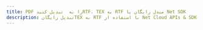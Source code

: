 ---title: PDF را به  تبدیل کنیدRTF، TEX به RTF مبدل رایگان یا Net SDKdescription: تبدیل رایگانTEX به RTF با استفاده از Net Cloud APIs & SDK همچنین اسناد PDF را در Cloud ایجاد، ویرایش و رندر کنید.---